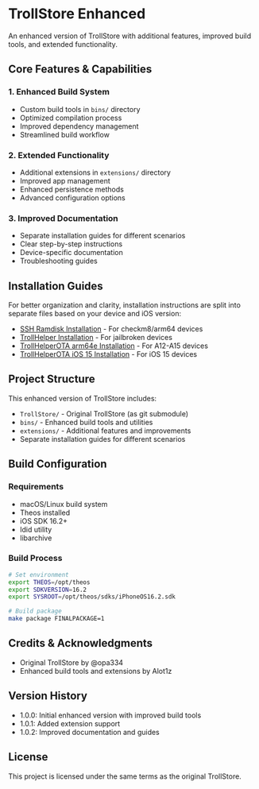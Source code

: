 # TrollStore Enhanced

An enhanced version of TrollStore with additional features, improved build tools, and extended functionality.

## Core Features & Capabilities

### 1. Enhanced Build System
- Custom build tools in `bins/` directory
- Optimized compilation process
- Improved dependency management
- Streamlined build workflow

### 2. Extended Functionality
- Additional extensions in `extensions/` directory
- Improved app management
- Enhanced persistence methods
- Advanced configuration options

### 3. Improved Documentation
- Separate installation guides for different scenarios
- Clear step-by-step instructions
- Device-specific documentation
- Troubleshooting guides

## Installation Guides

For better organization and clarity, installation instructions are split into separate files based on your device and iOS version:

- [SSH Ramdisk Installation](install_sshrd.md) - For checkm8/arm64 devices
- [TrollHelper Installation](install_trollhelper.md) - For jailbroken devices
- [TrollHelperOTA arm64e Installation](install_trollhelperota_arm64e.md) - For A12-A15 devices
- [TrollHelperOTA iOS 15 Installation](install_trollhelperota_ios15.md) - For iOS 15 devices

## Project Structure

This enhanced version of TrollStore includes:

- `TrollStore/` - Original TrollStore (as git submodule)
- `bins/` - Enhanced build tools and utilities
- `extensions/` - Additional features and improvements
- Separate installation guides for different scenarios

## Build Configuration

### Requirements
- macOS/Linux build system
- Theos installed
- iOS SDK 16.2+
- ldid utility
- libarchive

### Build Process
```bash
# Set environment
export THEOS=/opt/theos
export SDKVERSION=16.2
export SYSROOT=/opt/theos/sdks/iPhoneOS16.2.sdk

# Build package
make package FINALPACKAGE=1
```

## Credits & Acknowledgments
- Original TrollStore by @opa334
- Enhanced build tools and extensions by Alot1z

## Version History
- 1.0.0: Initial enhanced version with improved build tools
- 1.0.1: Added extension support
- 1.0.2: Improved documentation and guides

## License
This project is licensed under the same terms as the original TrollStore.
